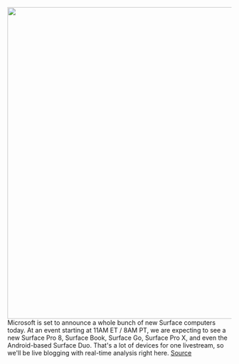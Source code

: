 <img src='https://cdn.vox-cdn.com/thumbor/4Y1_6I3TLVn1GM6TzOLq1UABAJo=/0x0:1278x719/1200x675/filters:focal(537x258:741x462)/cdn.vox-cdn.com/uploads/chorus_image/image/69893023/microsoft_surface_event_invite.0.png' width='700px' /><br/>
Microsoft is set to announce a whole bunch of new Surface computers today. At an event starting at 11AM ET / 8AM PT, we are expecting to see a new Surface Pro 8, Surface Book, Surface Go, Surface Pro X, and even the Android-based Surface Duo. That's a lot of devices for one livestream, so we'll be live blogging with real-time analysis right here.
<a href='https://www.theverge.com/22686860/microsoft-2021-surface-pro-8-event-live-blog-news-announcements'> Source <a/>